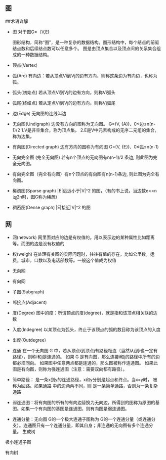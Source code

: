 ## 图

##术语详解
- 图
   对于图G=（V,E)
   
   图形结构，简称“图”，是一种复杂的数据结构。图形结构中，每个结点的前驱结点数和后续结点数可以任意多个。
   图是由顶点集合以及顶点间的关系集合组成的一种数据结构。
   
- 顶点(Vertex)
    
- 弧(Arc)  有向边：若从顶点Vi到Vj的边有方向，则称这条边为有向边，也称为弧。
- 弧头(初始点) 若从顶点Vi到Vj的边有方向，则称Vi弧头
- 弧尾(终结点) 若从定点Vi到Vj的边有方向，则称Vj弧尾
- 边(Edge) 无向图的连线叫边
- 无向图(Undigraph) 边没有方向的图称为无向图。 G=(V, {A})、0≤边≤n(n-1)/2
    1.V是非空集合，称为顶点集。
    2.E是V中元素构成的无序二元组的集合，称为边集。
- 有向图(Directed graph) 边有方向的图称为有向图 G=(V, {E})、0≤弧≤n(n-1)

- 无向完全图 (完全无向图) 若有n个顶点的无向图有n(n-1)/2 条边, 则此图为完全无向图。
- 有向完全图（完全有向图）有n个顶点的有向图有n(n-1)条边, 则此图为完全有向图。
- 稀疏图(Sparse graph) |E|远远小于|V|^2 的图，（有的书上说，当边数e<<n㏒2n时，图G称为稀疏）
- 稠密图(Dense graph) |E|接近|V|^2 的图

## 网

- 网(network) 网里面对应的边是有权值的，用以表示边的某种属性比如距离等。而图的边是没有权值的

- 权(weigh) 在处理有关图的实际问题时，往往有值的存在，比如公里数，运费，城市，口数以及电话部数等。一般这个值成为权值

- 无向网

- 有向网

- 子图(Subgraph)

- 邻接点(Adjacent)

- 度(Degree) 图中的度：所谓顶点的度(degree)，就是指和该顶点相关联的边数

- 入度(Indegree) 以某顶点为弧头，终止于该顶点的弧的数目称为该顶点的入度

- 出度(Outdegree)


- 连通 在一个无向图 G 中，若从顶点i到顶点j有路径相连（当然从j到i也一定有路径），则称i和j是连通的。
如果 G 是有向图，那么连接i和j的路径中所有的边都必须同向。
如果图中任意两点都是连通的，那么图被称作连通图。
如果此图是有向图，则称为强连通图（注意：需要双向都有路径）。

- 简单路径： 是一条x到y的连通路径，x和y分别是起点和终点。当x=y时， 被称为回路。如果通路  中的边两两不同，则  是一条简单通路，否则为一条复杂通路

- 弱连通图：将有向图的所有的有向边替换为无向边，所得到的图称为原图的基图。如果一个有向图的基图是连通图，则有向图是弱连通图。

- 连通分量：无向图 G的一个极大连通子图称为 G的一个连通分量（或连通分支）。连通图只有一个连通分量，即其自身；非连通的无向图有多个连通分量。
生成树

极小连通子图

有向树

